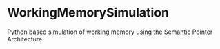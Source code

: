# WorkingMemorySimulation
Python based simulation of working memory using the Semantic Pointer Architecture
